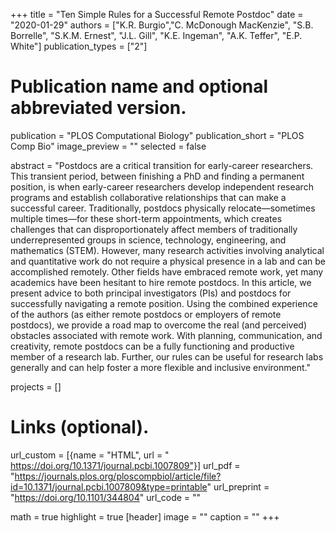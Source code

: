 +++
title = "Ten Simple Rules for a Successful Remote Postdoc"
date = "2020-01-29"
authors = ["K.R. Burgio","C. McDonough MacKenzie", "S.B. Borrelle", "S.K.M. Ernest", "J.L. Gill", "K.E. Ingeman", "A.K. Teffer", "E.P. White"]
publication_types = ["2"]

# Publication name and optional abbreviated version.
publication = "PLOS Computational Biology"
publication_short = "PLOS Comp Bio"
image_preview = ""
selected = false

abstract = "Postdocs are a critical transition for early-career researchers. This transient period, between finishing a PhD and finding a permanent position, is when early-career researchers develop independent research programs and establish collaborative relationships that can make a successful career. Traditionally, postdocs physically relocate—sometimes multiple times—for these short-term appointments, which creates challenges that can disproportionately affect members of traditionally underrepresented groups in science, technology, engineering, and mathematics (STEM). However, many research activities involving analytical and quantitative work do not require a physical presence in a lab and can be accomplished remotely. Other fields have embraced remote work, yet many academics have been hesitant to hire remote postdocs. In this article, we present advice to both principal investigators (PIs) and postdocs for successfully navigating a remote position. Using the combined experience of the authors (as either remote postdocs or employers of remote postdocs), we provide a road map to overcome the real (and perceived) obstacles associated with remote work. With planning, communication, and creativity, remote postdocs can be a fully functioning and productive member of a research lab. Further, our rules can be useful for research labs generally and can help foster a more flexible and inclusive environment."

projects = []

# Links (optional).
url_custom = [{name = "HTML", url = " https://doi.org/10.1371/journal.pcbi.1007809"}]
url_pdf = "https://journals.plos.org/ploscompbiol/article/file?id=10.1371/journal.pcbi.1007809&type=printable"
url_preprint = "https://doi.org/10.1101/344804"
url_code = ""

math = true
highlight = true
[header]
image = ""
caption = ""
+++


